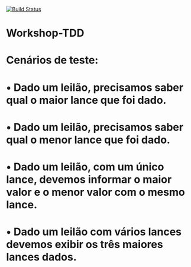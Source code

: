 [![Build Status](https://travis-ci.org/Polovinsky/Workshop-TDD.svg?branch=master)](https://travis-ci.org/Polovinsky/Workshop-TDD)

# Workshop-TDD

# Cenários de teste:
  
# •	Dado um leilão, precisamos saber qual o maior lance que foi dado.
# •	Dado um leilão, precisamos saber qual o menor lance que foi dado.
# •	Dado um leilão, com um único lance, devemos informar o maior valor e o menor valor com o mesmo lance.
# •	Dado um leilão com vários lances devemos exibir os três maiores lances dados.
